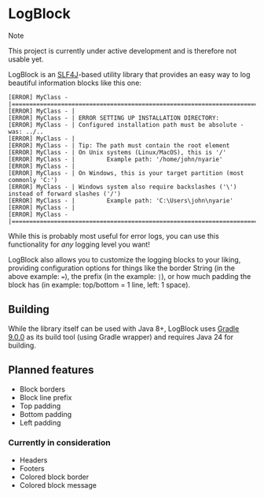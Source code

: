 # LogBlock

> [!NOTE]
> This project is currently under active development and is therefore not usable yet.

LogBlock is an [SLF4J](https://github.com/qos-ch/slf4j)-based utility library that provides an easy way to log 
beautiful information blocks like this one:

```text
[ERROR] MyClass - |=======================================================================================
[ERROR] MyClass - |
[ERROR] MyClass - |	ERROR SETTING UP INSTALLATION DIRECTORY:
[ERROR] MyClass - |	Configured installation path must be absolute - was: ../..
[ERROR] MyClass - |
[ERROR] MyClass - |	Tip: The path must contain the root element
[ERROR] MyClass - |	On Unix systems (Linux/MacOS), this is '/'
[ERROR] MyClass - |	        Example path: '/home/john/nyarie'
[ERROR] MyClass - |
[ERROR] MyClass - |	On Windows, this is your target partition (most commonly 'C:')
[ERROR] MyClass - |	Windows system also require backslashes ('\') instead of forward slashes ('/')
[ERROR] MyClass - |	        Example path: 'C:\Users\john\nyarie'
[ERROR] MyClass - |
[ERROR] MyClass - |=======================================================================================
```

While this is probably most useful for error logs, you can use this functionality for *any* logging level you want!

LogBlock also allows you to customize the logging blocks to your liking, providing configuration options for things like the border String
(in the above example: `=`), the prefix (in the example: `|`), or how much padding the block has (in example: top/bottom = 1 line, left: 1 space).

## Building

While the library itself can be used with Java 8+, LogBlock uses [Gradle 9.0.0](https://gradle.org/releases/#9.0.0) 
as its build tool (using Gradle wrapper) and requires Java 24 for building.

## Planned features

- Block borders
- Block line prefix
- Top padding
- Bottom padding
- Left padding

### Currently in consideration

- Headers
- Footers
- Colored block border
- Colored block message
